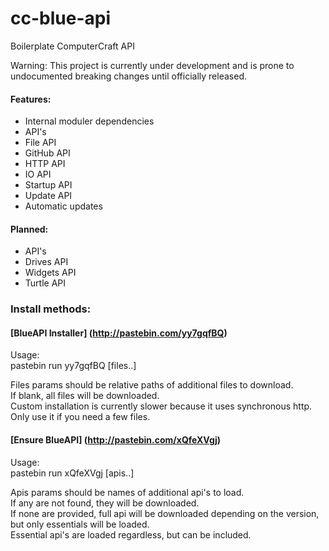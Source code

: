 # cc-blue-api
Boilerplate ComputerCraft API

Warning: This project is currently under development and is prone to undocumented breaking changes until officially released.


#### Features:
- Internal moduler dependencies
- API's
 - File API
 - GitHub API
 - HTTP API
 - IO API
 - Startup API
 - Update API
- Automatic updates

#### Planned:
- API's
 - Drives API
 - Widgets API
 - Turtle API


### Install methods:


#### [BlueAPI Installer] (http://pastebin.com/yy7gqfBQ)

Usage:  
pastebin run yy7gqfBQ [files..]

Files params should be relative paths of additional files to download.  
If blank, all files will be downloaded.  
Custom installation is currently slower because it uses synchronous http. Only use it if you need a few files.  


#### [Ensure BlueAPI] (http://pastebin.com/xQfeXVgj)

Usage:  
pastebin run xQfeXVgj [apis..]

Apis params should be names of additional api's to load.  
If any are not found, they will be downloaded.  
If none are provided, full api will be downloaded depending on the version, but only essentials will be loaded.  
Essential api's are loaded regardless, but can be included.  
